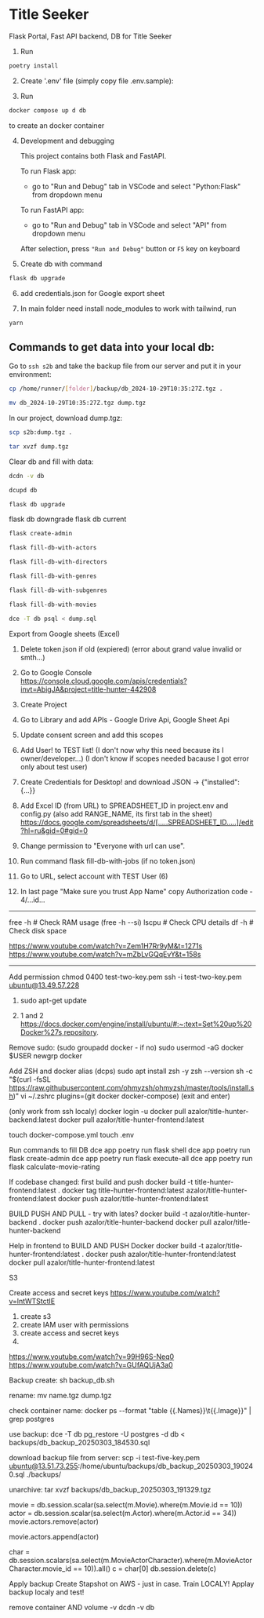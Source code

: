 # Title Seeker

Flask Portal, Fast API backend, DB for Title Seeker

1. Run

```bash
poetry install
```

2. Create '.env' file (simply copy file .env.sample):

3. Run

```bash
docker compose up d db
```

to create an docker container

4. Development and debugging

   This project contains both Flask and FastAPI.

   To run Flask app:

   - go to "Run and Debug" tab in VSCode and select "Python:Flask" from dropdown menu

   To run FastAPI app:

   - go to "Run and Debug" tab in VSCode and select "API" from dropdown menu

   After selection, press `"Run and Debug"` button or `F5` key on keyboard

5. Create db with command

```bash
flask db upgrade
```

6. add credentials.json for Google export sheet

7. In main folder need install node_modules to work with tailwind, run

```bash
yarn
```

## Commands to get data into your local db:

Go to `ssh s2b` and take the backup file from our server and put it in your environment:

```bash
cp /home/runner/[folder]/backup/db_2024-10-29T10:35:27Z.tgz .
```

```bash
mv db_2024-10-29T10:35:27Z.tgz dump.tgz
```

In our project, download dump.tgz:

```bash
scp s2b:dump.tgz .
```

```bash
tar xvzf dump.tgz
```

Clear db and fill with data:

```bash
dcdn -v db
```

```bash
dcupd db
```

```bash
flask db upgrade
```

flask db downgrade
flask db current

```bash
flask create-admin
```

```bash
flask fill-db-with-actors
```

```bash
flask fill-db-with-directors
```

```bash
flask fill-db-with-genres
```

```bash
flask fill-db-with-subgenres
```

```bash
flask fill-db-with-movies
```

```bash
dce -T db psql < dump.sql
```

Export from Google sheets (Excel)

1. Delete token.json if old (expiered) (error about grand value invalid or smth...)
2. Go to Google Console
   https://console.cloud.google.com/apis/credentials?invt=AbigJA&project=title-hunter-442908
3. Create Project
4. Go to Library and add APIs - Google Drive Api, Google Sheet Api
5. Update consent screen and add this scopes
6. Add User! to TEST list! (I don't now why this need because its I owner/developer...)
   (I don't know if scopes needed bacause I got error only about test user)
7. Create Credentials for Desktop! and download JSON -> {"installed": {...}}

8. Add Excel ID (from URL) to SPREADSHEET_ID in project.env and config.py (also add RANGE_NAME, its first tab in the sheet)
   https://docs.google.com/spreadsheets/d/[.....SPREADSHEET_ID.....]/edit?hl=ru&gid=0#gid=0
9. Change permission to "Everyone with url can use".

10. Run command flask fill-db-with-jobs
    (if no token.json)
11. Go to URL, select account with TEST User (6)
12. In last page "Make sure you trust App Name" copy Authorization code - 4/...id...

---

free -h # Check RAM usage (free -h --si)
lscpu # Check CPU details
df -h # Check disk space

https://www.youtube.com/watch?v=Zem1H7Rr9yM&t=1271s
https://www.youtube.com/watch?v=mZbLvGQqEvY&t=158s

---

Add permission
chmod 0400 test-two-key.pem
ssh -i test-two-key.pem ubuntu@13.49.57.228

1. sudo apt-get update

2. 1 and 2
   https://docs.docker.com/engine/install/ubuntu/#:~:text=Set%20up%20Docker%27s,repository.

Remove sudo:
(sudo groupadd docker - if no)
sudo usermod -aG docker $USER
newgrp docker

Add ZSH and docker alias (dcps)
sudo apt install zsh -y
zsh --version
sh -c "$(curl -fsSL https://raw.githubusercontent.com/ohmyzsh/ohmyzsh/master/tools/install.sh)"
vi ~/.zshrc
plugins=(git docker docker-compose)
(exit and enter)

(only work from ssh localy)
docker login -u
docker pull azalor/title-hunter-backend:latest
docker pull azalor/title-hunter-frontend:latest

touch docker-compose.yml
touch .env

Run commands to fill DB
dce app poetry run flask shell
dce app poetry run flask create-admin
dce app poetry run flask execute-all
dce app poetry run flask calculate-movie-rating

If codebase changed:
first build and push
docker build -t title-hunter-frontend:latest .
docker tag title-hunter-frontend:latest azalor/title-hunter-frontend:latest
docker push azalor/title-hunter-frontend:latest

BUILD PUSH AND PULL - try with lates?
docker build -t azalor/title-hunter-backend .
docker push azalor/title-hunter-backend
docker pull azalor/title-hunter-backend

Help in frontend to BUILD AND PUSH Docker
docker build -t azalor/title-hunter-frontend:latest .
docker push azalor/title-hunter-frontend:latest
docker pull azalor/title-hunter-frontend:latest

S3

Create access and secret keys
https://www.youtube.com/watch?v=lntWTStctIE

1. create s3
2. create IAM user with permissions
3. create access and secret keys
4.

https://www.youtube.com/watch?v=99H96S-Neq0
https://www.youtube.com/watch?v=GUfAQUjA3a0

Backup
create:
sh backup_db.sh

rename:
mv name.tgz dump.tgz

check container name:
docker ps --format "table {{.Names}}\t{{.Image}}" | grep postgres

use backup:
dce -T db pg_restore -U postgres -d db < backups/db_backup_20250303_184530.sql

download backup file from server:
scp -i test-five-key.pem ubuntu@13.51.73.255:/home/ubuntu/backups/db_backup_20250303_190240.sql ./backups/

unarchive:
tar xvzf backups/db_backup_20250303_191329.tgz

movie = db.session.scalar(sa.select(m.Movie).where(m.Movie.id == 10))
actor = db.session.scalar(sa.select(m.Actor).where(m.Actor.id == 34))
movie.actors.remove(actor)

movie.actors.append(actor)

char = db.session.scalars(sa.select(m.MovieActorCharacter).where(m.MovieActorCharacter.movie_id == 10)).all()
c = char[0]
db.session.delete(c)

Apply backup
Create Stapshot on AWS - just in case.
Train LOCALY! Applay backup localy and test!

remove container AND volume -v
dcdn -v db
